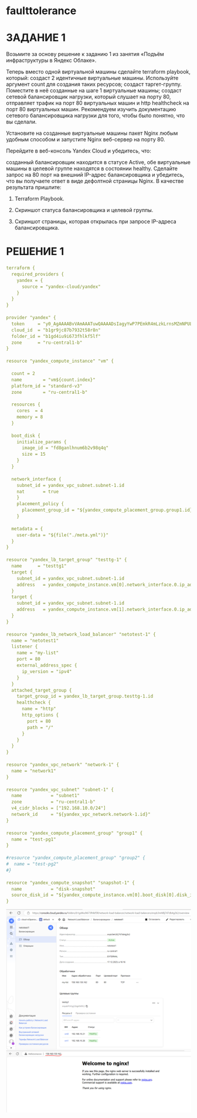 # faulttolerance
# ЗАДАНИЕ 1
Возьмите за основу решение к заданию 1 из занятия «Подъём инфраструктуры в Яндекс Облаке».

Теперь вместо одной виртуальной машины сделайте terraform playbook, который:
создаст 2 идентичные виртуальные машины. Используйте аргумент count для создания таких ресурсов;
создаст таргет-группу. Поместите в неё созданные на шаге 1 виртуальные машины;
создаст сетевой балансировщик нагрузки, который слушает на порту 80, отправляет трафик на порт 80 виртуальных машин и http healthcheck на порт 80 виртуальных машин.
Рекомендуем изучить документацию сетевого балансировщика нагрузки для того, чтобы было понятно, что вы сделали.

Установите на созданные виртуальные машины пакет Nginx любым удобным способом и запустите Nginx веб-сервер на порту 80.

Перейдите в веб-консоль Yandex Cloud и убедитесь, что:

созданный балансировщик находится в статусе Active,
обе виртуальные машины в целевой группе находятся в состоянии healthy.
Сделайте запрос на 80 порт на внешний IP-адрес балансировщика и убедитесь, что вы получаете ответ в виде дефолтной страницы Nginx.
В качестве результата пришлите:

1. Terraform Playbook.

2. Скриншот статуса балансировщика и целевой группы.

3. Скриншот страницы, которая открылась при запросе IP-адреса балансировщика.


# РЕШЕНИЕ 1



```YAML
terraform {
  required_providers {
    yandex = {
      source = "yandex-cloud/yandex"
    }
  }
}

provider "yandex" {
  token     = "y0_AgAAAABvVAmAAATuwQAAAADsIagyYwP7PEmkR4mLzkLrnsMZmNPULYg"
  cloud_id  = "b1gr9jc87b7932t58r8n"
  folder_id = "b1gd4iu9i673fhlkf5lf"
  zone      = "ru-central1-b"
}

resource "yandex_compute_instance" "vm" {

  count = 2
  name        = "vm${count.index}"
  platform_id = "standard-v3"
  zone        = "ru-central1-b"

  resources {
    cores  = 4
    memory = 8
  }

  boot_disk {
    initialize_params {
      image_id = "fd8ganlhnum6b2v98q4q"
      size = 15
    }
  }

  network_interface {
    subnet_id = yandex_vpc_subnet.subnet-1.id
    nat       = true
    }
    placement_policy {
      placement_group_id = "${yandex_compute_placement_group.group1.id}"
    }

  metadata = {
    user-data = "${file("./meta.yml")}"
  }
}

resource "yandex_lb_target_group" "testtg-1" {
  name      = "testtg1"
  target {
    subnet_id = yandex_vpc_subnet.subnet-1.id
    address   = yandex_compute_instance.vm[0].network_interface.0.ip_address
  }
  target {
    subnet_id = yandex_vpc_subnet.subnet-1.id
    address   = yandex_compute_instance.vm[1].network_interface.0.ip_address
  }
}

resource "yandex_lb_network_load_balancer" "netotest-1" {
  name = "netotest1"
  listener {
    name = "my-list"
    port = 80
    external_address_spec {
      ip_version = "ipv4"
    }
  }
  attached_target_group {
    target_group_id = yandex_lb_target_group.testtg-1.id
    healthcheck {
      name = "http"
      http_options {
        port = 80
        path = "/"
      }
    }
  }
}

resource "yandex_vpc_network" "network-1" {
  name = "network1"
}

resource "yandex_vpc_subnet" "subnet-1" {
  name           = "subnet1"
  zone           = "ru-central1-b"
  v4_cidr_blocks = ["192.168.10.0/24"]
  network_id     = "${yandex_vpc_network.network-1.id}"
}

resource "yandex_compute_placement_group" "group1" {
  name = "test-pg1"
}

#resource "yandex_compute_placement_group" "group2" {
#  name = "test-pg2"
#}

resource "yandex_compute_snapshot" "snapshot-1" {
  name           = "disk-snapshot"
  source_disk_id = "${yandex_compute_instance.vm[0].boot_disk[0].disk_id}"
}
```
![alt text](https://github.com/StepanovSA/faulttolerance/blob/main/балансировщик.PNG)
![alt text](https://github.com/StepanovSA/faulttolerance/blob/main/nginx.PNG)


